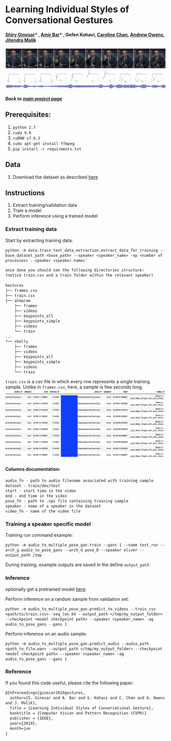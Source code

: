 # Learning Individual Styles of Conversational Gestures
#### [Shiry Ginosar](http://people.eecs.berkeley.edu/~shiry)* , [Amir Bar](http://amirbar.github.io)* , Gefen Kohavi, [Caroline Chan](https://www.csail.mit.edu/person/caroline-chan), [Andrew Owens](http://andrewowens.com/), [Jitendra Malik](https://people.eecs.berkeley.edu/~malik/)
![alt text](data/teaser_gan_oliver_041.png "")
##### Back to [main project page](https://people.eecs.berkeley.edu/~shiry/projects/speech2gesture/index.html)

## Prerequisites:
1. `python 2.7`
2. `cuda 9.0`
3. `cuDNN v7.6.2`
4. `sudo apt-get install ffmpeg`
5. `pip install -r requirments.txt`

## Data
1. Download the dataset as described [here](data/dataset.md)

## Instructions
1. Extract training/validation data
2. Train a model
3. Perform inference using a trained model


### Extract training data
Start by extracting training data:
```
python -m data.train_test_data_extraction.extract_data_for_training --base_dataset_path <base_path> --speaker <speaker_name> -np <number of processes> --speaker <speaker name>`
```

```
once done you should see the following directories structure:
(notice train.csv and a train folder within the relevant speaker)

Gestures
├── frames.csv
├── train.csv
├── almaram
    ├── frames
    ├── videos
    ├── keypoints_all
    ├── keypoints_simple
    ├── videos
    └── train
...
└── shelly
    ├── frames
    ├── videos
    ├── keypoints_all
    ├── keypoints_simple
    ├── videos
    └── train
```

`train.csv` is a csv file in which every row represents a single training sample. Unlike in `frames.csv`, here,  a sample is few seconds long.  
![alt text](data/train.png "")

#### Columns documentation:
```
audio_fn - path to audio filename associated with training sample
dataset - train/dev/test
start - start time in the video
end - end time in the video
pose_fn - path to .npz file containing training sample
speaker - name of a speaker in the dataset
video_fn - name of the video file
```



### Training a speaker specific model
Training run command example:
```
python -m audio_to_multiple_pose_gan.train --gans 1 --name test_run --arch_g audio_to_pose_gans --arch_d pose_D --speaker oliver --output_path /tmp
```

During training, example outputs are saved in the define `output_path`


### Inference
optionally get a pretrained model [here](https://drive.google.com/drive/folders/1qvvnfGwas8DUBrwD4DoBnvj8anjSLldZ). 

Perform inference on a random sample from validation set:
```
python -m audio_to_multiple_pose_gan.predict_to_videos --train_csv <path/to/train.csv>--seq_len 64 --output_path </tmp/my_output_folder> --checkpoint <model checkpoint path> --speaker <speaker_name> -ag audio_to_pose_gans --gans 1
```
Perform inference on an audio sample:
```
python -m audio_to_multiple_pose_gan.predict_audio --audio_path <path_to_file.wav> --output_path </tmp/my_output_folder> --checkpoint <model checkpoint path> --speaker <speaker_name> -ag audio_to_pose_gans --gans 1

```


### Reference
If you found this code useful, please cite the following paper:


```
@InProceedings{ginosar2019gestures,
  author={S. Ginosar and A. Bar and G. Kohavi and C. Chan and A. Owens and J. Malik},
  title = {Learning Individual Styles of Conversational Gesture},
  booktitle = {Computer Vision and Pattern Recognition (CVPR)}
  publisher = {IEEE},
  year={2019},
  month=jun
}
```
